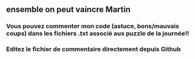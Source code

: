 ## ensemble on peut vaincre Martin

### Vous pouvez commenter mon code (astuce, bons/mauvais coups) dans les fichiers .txt associé aux puzzle de la journée!!

### Editez le fichier de commentaire directement depuis Github
